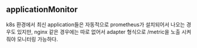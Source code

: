 ## applicationMonitor

k8s 환경에서 최신 application들은 자동적으로 prometheus가 설치되어서 나오는 경우도 있지만, nginx 같은 경우에는 따로 없어서 adapter 형식으로 /metric을 노출 시켜줘야 모니터링 가능하다.
